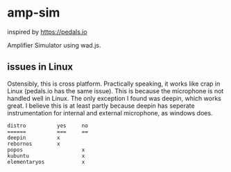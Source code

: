 # amp-sim

inspired by https://pedals.io

Amplifier Simulator using wad.js.

## issues in Linux
Ostensibly, this is cross platform. Practically speaking, it works like crap in Linux (pedals.io has the same issue). This is because the microphone is not handled well in Linux. The only exception I found was deepin, which works great. I believe this is at least partly because deepin has seperate instrumentation for internal and external microphone, as windows does.

    distro          yes     no
    ======          ===     ==
    deepin          x
    rebornos        x
    popos                   x
    kubuntu                 x
    elementaryos            x

    